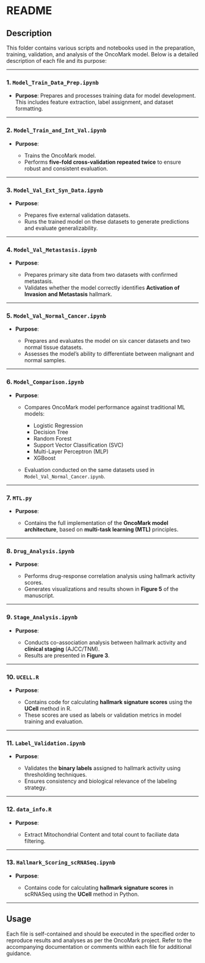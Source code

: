 # README

## Description
This folder contains various scripts and notebooks used in the preparation, training, validation, and analysis of the OncoMark model. Below is a detailed description of each file and its purpose:

---

### 1. **`Model_Train_Data_Prep.ipynb`**

* **Purpose**: Prepares and processes training data for model development. This includes feature extraction, label assignment, and dataset formatting.

---

### 2. **`Model_Train_and_Int_Val.ipynb`**

* **Purpose**:

  * Trains the OncoMark model.
  * Performs **five-fold cross-validation repeated twice** to ensure robust and consistent evaluation.

---

### 3. **`Model_Val_Ext_Syn_Data.ipynb`**

* **Purpose**:

  * Prepares five external validation datasets.
  * Runs the trained model on these datasets to generate predictions and evaluate generalizability.

---

### 4. **`Model_Val_Metastasis.ipynb`**

* **Purpose**:

  * Prepares primary site data from two datasets with confirmed metastasis.
  * Validates whether the model correctly identifies **Activation of Invasion and Metastasis** hallmark.

---

### 5. **`Model_Val_Normal_Cancer.ipynb`**

* **Purpose**:

  * Prepares and evaluates the model on six cancer datasets and two normal tissue datasets.
  * Assesses the model’s ability to differentiate between malignant and normal samples.

---

### 6. **`Model_Comparison.ipynb`**

* **Purpose**:

  * Compares OncoMark model performance against traditional ML models:

    * Logistic Regression
    * Decision Tree
    * Random Forest
    * Support Vector Classification (SVC)
    * Multi-Layer Perceptron (MLP)
    * XGBoost
  * Evaluation conducted on the same datasets used in `Model_Val_Normal_Cancer.ipynb`.

---

### 7. **`MTL.py`**

* **Purpose**:

  * Contains the full implementation of the **OncoMark model architecture**, based on **multi-task learning (MTL)** principles.

---

### 8. **`Drug_Analysis.ipynb`**

* **Purpose**:

  * Performs drug-response correlation analysis using hallmark activity scores.
  * Generates visualizations and results shown in **Figure 5** of the manuscript.

---

### 9. **`Stage_Analysis.ipynb`**

* **Purpose**:

  * Conducts co-association analysis between hallmark activity and **clinical staging** (AJCC/TNM).
  * Results are presented in **Figure 3**.

---

### 10. **`UCELL.R`**

* **Purpose**:

  * Contains code for calculating **hallmark signature scores** using the **UCell** method in R.
  * These scores are used as labels or validation metrics in model training and evaluation.

---

### 11. **`Label_Validation.ipynb`**

* **Purpose**:

  * Validates the **binary labels** assigned to hallmark activity using thresholding techniques.
  * Ensures consistency and biological relevance of the labeling strategy.

---

### 12. **`data_info.R`**

* **Purpose**:

  * Extract Mitochondrial Content and total count to faciliate data filtering.

---

### 13. **`Hallmark_Scoring_scRNASeq.ipynb`**

* **Purpose**:

  * Contains code for calculating **hallmark signature scores** in scRNASeq using the **UCell** method in Python.

---

## Usage
Each file is self-contained and should be executed in the specified order to reproduce results and analyses as per the OncoMark project. Refer to the accompanying documentation or comments within each file for additional guidance.
